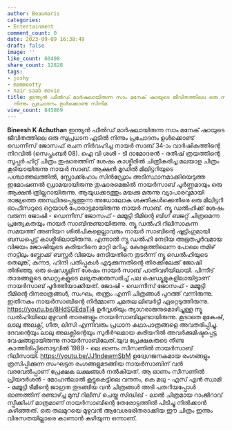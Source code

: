 ```yaml
---
author: Beaumaris
categories:
- Entertainment
comment_count: 0
date: 2023-09-09 16:38:49
draft: false
image: ''
like_count: 60498
share_count: 12828
tags:
- joshy
- mammootty
- nair saab movie
title: ഇന്ത്യൻ ഫീൽഡ് മാർഷലായിരുന്ന സാം മനേക് ഷായുടെ ജീവിതത്തിലെ ഒരു സുപ്രധാന ഏടിൽ
  നിന്നും പ്രചോദനം ഉൾക്കൊണ്ട സിനിമ
view_count: 845869
---
```


**Bineesh K Achuthan** ഇന്ത്യൻ ഫീൽഡ് മാർഷലായിരുന്ന സാം മനേക് ഷായുടെ ജീവിതത്തിലെ ഒരു സുപ്രധാന ഏടിൽ നിന്നും പ്രചോദനം ഉൾക്കൊണ്ട് ഡെന്നീസ് ജോസഫ് രചന നിർവഹിച്ച നായർ സാബ് 34-ാം വാർഷികത്തിന്റെ നിറവിൽ (സെപ്തംബർ 08). ഐ വി ശശി - ടി ദാമോദരൻ - രതീഷ് ത്രയത്തിന്റെ സൂപ്പർ ഹിറ്റ് ചിത്രം തുഷാരത്തിന് ശേഷം കാശ്മീരിൽ ചിത്രീകരിച്ച മലയാള ചിത്രം കൂടിയായിരുന്നു നായർ സാബ്. ആക്ഷൻ മൂഡിൽ മിലിട്ടറിയുടെ പശ്ചാത്തലത്തിൽ, സ്റ്റോക്ക്ഹോം സിൻഡ്രോം അടിസ്ഥാനമാക്കിയെടുത്ത ഇമോഷണൽ ഡ്രാമയായിരുന്നു തുഷാരമെങ്കിൽ നായർസാബ് പൂർണ്ണമായും ഒരു ആക്ഷൻ ത്രില്ലറായിരുന്നു. ആയുധക്കടത്തും മയക്കു മരുന്നു വ്യാപാരവുമായി രാജ്യത്തെ അസ്ഥിരപ്പെടുത്തുന്ന അധോലോക ശക്തികൾക്കെതിരെ ഒരു മിലിട്ടറി ഓഫീസറുടെ ഒറ്റയാൾ പോരാട്ടമായിരുന്നു നായർ സാബ്. ന്യൂ ഡൽഹിക്ക് ശേഷം വരുന്ന ജോഷി - ഡെന്നീസ് ജോസഫ് - മമ്മൂട്ടി ടീമിന്റെ ബിഗ് ബജറ്റ് ചിത്രമെന്ന പ്രത്യേകതയും നായർ സാബിനുണ്ടായിരുന്നു. ന്യൂ ഡൽഹി റിലീസാകുന്ന സമയത്ത് അണിയറ ശിൽപികളെല്ലാവരും നായർ സാബിന്റെ ഷൂട്ടിംഗുമായി ബന്ധപ്പെട്ട് കാശ്മീരിലായിരുന്നു. എന്നാൽ ന്യൂ ഡൽഹി നേടിയ അഭൂതപൂർവമായ വിജയം ജോഷിയുടെ കരിയറിനെ മാറ്റി മറിച്ചു. കേരളത്തിലെന്ന പോലെ തമിഴ് നാട്ടിലും ബ്ലോക്ക് ബസ്റ്റർ വിജയം നേടിയതിനെ തുടർന്ന് ന്യൂ ഡെൽഹിയുടെ തെലുങ്ക്, കന്നട, ഹിന്ദി പതിപ്പുകൾ എടുക്കുന്നതിന്റെ തിരക്കിലേക്ക് ജോഷി തിരിഞ്ഞു. ഒരു ഷെഡ്യൂളിന് ശേഷം നായർ സാബ് പാതിവഴിയിലായി. പിന്നീട് താരങ്ങളുടെ ഡേറ്റുകളുടെ ലഭ്യതക്കനുസരിച്ച് പല ഷെഡ്യൂളുകളിലായിട്ടാണ് നായർസാബ് പൂർത്തിയാക്കിയത്. ജോഷി - ഡെന്നീസ് ജോസഫ് - മമ്മൂട്ടി ടീമിന്റെ ദിനരാത്രങ്ങൾ, സംഘം, തന്ത്രം എന്നീ ചിത്രങ്ങൾ പുറത്ത് വന്നിരുന്നു. ഇതിനകം നായർസാബിന്റെ നിർമ്മാണ ചുമതല ലിബർട്ടി ഏറ്റെടുത്തിരുന്നു. https://youtu.be/8HdSGEdaTi4 ഉർവ്വശിയും ത്യാഗരാജനുമൊഴിച്ചുള്ള ന്യൂ ഡൽഹിയിലെ മുഴുവൻ താരങ്ങളും നായർസാബിലുണ്ടായിരുന്നു. കൂടാതെ മുകേഷ്, ലാലു അലക്സ്, ഗീത, ലിസി എന്നിവരും പ്രധാന കഥാപാത്രങ്ങളെ അവതരിപ്പിച്ചു. ദേവന്റെയും ലാലു അലക്സിന്റെയും സുദീർഘമായ കരിയറിൽ അവർക്കുമിഷ്ടപ്പെട്ട വേഷങ്ങളായിരുന്നു നായർസാബിലേത്.യുവ പ്രേക്ഷകരുടെ നീണ്ട കാത്തിരിപ്പിനൊടുവിൽ 1989 - ലെ ഓണം സീസണിൽ നായർസാബ് റിലീസായി. https://youtu.be/JJ1ndewmSbM ഉദ്വേഗജനകമായ രംഗങ്ങളും ത്രസിപ്പിക്കുന്ന സംഘട്ടന രംഗങ്ങളുമടങ്ങിയ നായർസാബിന് വൻ വരവേൽപ്പാണ് പ്രേക്ഷക ലക്ഷങ്ങൾ നൽകിയത്. ആ ഓണം സീസണിൽ പ്രിയദർശൻ - മോഹൻലാൽ കൂട്ടുകെട്ടിലെ വന്ദനം, കെ മധു - എസ് എൻ സ്വാമി - മമ്മൂട്ടി ടീമിന്റെ ജാഗ്രത തുടങ്ങിയ വൻ ചിത്രങ്ങൾ അടി പതറിയപ്പോൾ ഓണത്തിന് രണ്ടാഴ്ച്ച മുമ്പ് റിലീസ് ചെയ്ത സിദ്ധിഖ് - ലാൽ ചിത്രമായ റാംജിറാവ് സ്പീക്കിംഗ് മാത്രമാണ് നായർസാബിന്റെ തേരോട്ടത്തിൽ പിടിച്ചു നിൽക്കാൻ കഴിഞ്ഞത്. ഒരു തലമുറയെ മുഴുവൻ ആവേശഭരിതരാക്കിയ ഈ ചിത്രം ഇന്നും വിരസതയില്ലാരെ കാണാൻ കഴിയുന്ന ഒന്നാണ്.
